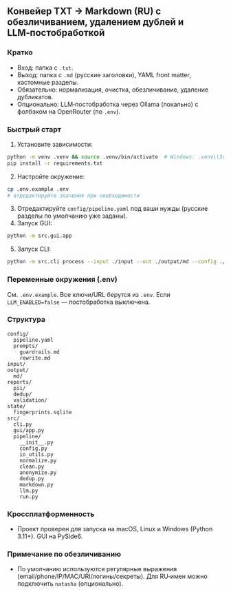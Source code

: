 ## Конвейер TXT → Markdown (RU) с обезличиванием, удалением дублей и LLM‑постобработкой

### Кратко
- Вход: папка с `.txt`.
- Выход: папка с `.md` (русские заголовки), YAML front matter, кастомные разделы.
- Обязательно: нормализация, очистка, обезличивание, удаление дубликатов.
- Опционально: LLM‑постобработка через Ollama (локально) с фолбэком на OpenRouter (по `.env`).

### Быстрый старт
1. Установите зависимости:
```bash
python -m venv .venv && source .venv/bin/activate  # Windows: .venv\\Scripts\\activate
pip install -r requirements.txt
```
2. Настройте окружение:
```bash
cp .env.example .env
# отредактируйте значения при необходимости
```
3. Отредактируйте `config/pipeline.yaml` под ваши нужды (русские разделы по умолчанию уже заданы).
4. Запуск GUI:
```bash
python -m src.gui.app
```
5. Запуск CLI:
```bash
python -m src.cli process --input ./input --out ./output/md --config ./config/pipeline.yaml --llm
```

### Переменные окружения (.env)
См. `.env.example`. Все ключи/URL берутся из `.env`. Если `LLM_ENABLED=false` — постобработка выключена.

### Структура
```
config/
  pipeline.yaml
  prompts/
    guardrails.md
    rewrite.md
input/
output/
  md/
reports/
  pii/
  dedup/
  validation/
state/
  fingerprints.sqlite
src/
  cli.py
  gui/app.py
  pipeline/
    __init__.py
    config.py
    io_utils.py
    normalize.py
    clean.py
    anonymize.py
    dedup.py
    markdown.py
    llm.py
    run.py
```

### Кроссплатформенность
- Проект проверен для запуска на macOS, Linux и Windows (Python 3.11+). GUI на PySide6.

### Примечание по обезличиванию
- По умолчанию используются регулярные выражения (email/phone/IP/MAC/URI/логины/секреты). Для RU‑имен можно подключить `natasha` (опционально).



